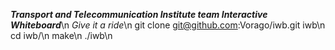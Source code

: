 ***Transport and Telecommunication Institute team Interactive Whiteboard***\n
*Give it a ride*\n
git clone git@github.com:Vorago/iwb.git iwb\n
cd iwb/\n
make\n
./iwb\n
